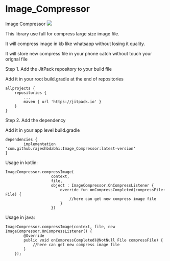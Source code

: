 # Image_Compressor
Image Compressor
[![](https://jitpack.io/v/rajeshbdabhi/Image_Compressor.svg)](https://jitpack.io/#rajeshbdabhi/Image_Compressor)

This library use full for compress large size image file.

It will compress image in kb like whatsapp without losing it quality.

It will store new compress file in your phone catch without touch your orignal file

Step 1. Add the JitPack repository to your build file

Add it in your root build.gradle at the end of repositories
	
	allprojects {
		repositories {
			...
			maven { url 'https://jitpack.io' }
		}
	}


Step 2. Add the dependency

Add it in your app level build.gradle

	dependencies {
    		implementation 'com.github.rajeshbdabhi:Image_Compressor:latest-version'
	}
	
Usage in kotlin:

	ImageCompressor.compressImage(
                        context,
                        file,
                        object : ImageCompressor.OnCompressListener {
                            override fun onCompressCompleted(compressFile: File) {
                                //here can get new compress image file
                            }
                        })
			

Usage in java:

	ImageCompressor.compressImage(context, file, new ImageCompressor.OnCompressListener() {
            @Override
            public void onCompressCompleted(@NotNull File compressFile) {
                //here can get new compress image file
            }
        });
